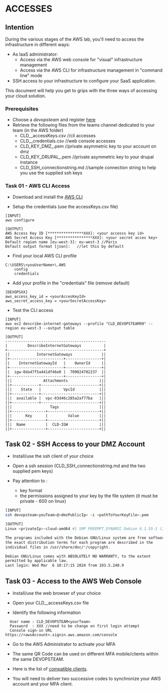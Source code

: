 # ACCESSES

## Intention

During the various stages of the AWS lab, you'll need to access the infrastructure in different ways:

* As IaaS administrator:
  * Access via the AWS web console for "visual" infrastructure management
   * Access via the AWS CLI for infrastructure management in "command line" mode
* SSH access to your infrastructure to configure your SaaS application.

This document will help you get to grips with the three ways of accessing your cloud solution.

### Prerequisites

* Choose a *devopsteam* and register [here](https://hessoit.sharepoint.com/:b:/r/sites/CLD-2023-2024-NGY/Documents%20partages/General/GCP_Coupons.pdf?csf=1&web=1&e=fqzgpP)
* Retrieve the following files from the teams channel dedicated to your team (in the AWS folder)
   * CLD_<yourTeams>_accessKeys.csv //cli accesses
   * CLD_<yourTeams>_credentials.csv //web console accesses
   * CLD_KEY_DMZ_<yourTeams>.pem //private asymmetric key  to your account on dmz
   * CLD_KEY_DRUPAL_<yourTeams>.pem //private asymmetric key to your drupal instance
   * CLD_SSH_connectionstring.md //sample connection string to help you use the supplied ssh keys

### Task 01 - AWS CLI Access

* Download and install the [AWS CLI](https://aws.amazon.com/cli/)

* Setup the credentials (use the accessKeys.csv file)

```
[INPUT]
aws configure

[OUTPUT]
AWS Access Key ID [****************XXX]: <your accesss key id>
AWS Secret Access Key [****************XXX]: <your secret acces key>
Default region name [eu-west-3]: eu-west-3 //Paris
Default output format [json]:   //let this by default
```

* Find your local AWS CLI profile

```
C:\USERS\<youUserName>\.AWS
    config
    credentials
```

* Add your profile in the "credentials" file (remove default)

```
[DEVOPSXX]
aws_access_key_id = <yourAccesKeyId>
aws_secret_access_key = <yourSecretAccessKey>
```

* Test the CLI access

```
[INPUT]
aws ec2 describe-internet-gateways --profile "CLD_DEVOPSTEAM99" --region eu-west-3 --output table

[OUTPUT]
---------------------------------------------
|         DescribeInternetGateways          |
+-------------------------------------------+
||            InternetGateways             ||
|+------------------------+----------------+|
||    InternetGatewayId   |    OwnerId     ||
|+------------------------+----------------+|
||  igw-0da47f5a441df46e0 |  709024702237  ||
|+------------------------+----------------+|
|||              Attachments              |||
||+------------+--------------------------+||
|||    State   |          VpcId           |||
||+------------+--------------------------+||
|||  available |  vpc-03d46c285a2af77ba   |||
||+------------+--------------------------+||
|||                 Tags                  |||
||+---------------+-----------------------+||
|||      Key      |         Value         |||
||+---------------+-----------------------+||
|||  Name         |  CLD-IGW              |||
||+---------------+-----------------------+||
```

## Task 02 - SSH Access to your DMZ Account

* Install/use the ssh client of your choice 

* Open a ssh session (CLD_SSH_connectionstring.md and the two supplied pem keys)

* Pay attention to :
  * key format
  * the permissions assigned to your key by the file system (it must be private - 600 on linux)

```bash
[INPUT]
ssh devopsteam<youTeam>@<dmzPublicIp> -i <pathToYourKeyFile>.pem

[OUTPUT]
Linux <privateIp>-cloud-amd64 #1 SMP PREEMPT_DYNAMIC Debian 6.1.55-1 (2023-09-29) x86_64

The programs included with the Debian GNU/Linux system are free software;
the exact distribution terms for each program are described in the
individual files in /usr/share/doc/*/copyright.

Debian GNU/Linux comes with ABSOLUTELY NO WARRANTY, to the extent
permitted by applicable law.
Last login: Wed Mar  6 10:17:15 2024 from 193.5.240.9
```

## Task 03 - Access to the AWS Web Console

* Install/use the web browser of your choice

* Open your CLD_<yourTeams>_accessKeys.csv file

* Identify the following information

```
  User name : CLD_DEVOPSTEAM<yourTeam>
  Password  : XXX //need to be change on first login attempt
  Console sign-in URL https://<awsAccount>.signin.aws.amazon.com/console
```

* Go to the AWS Administrator to activate your MFA

* The same QR Code can be used on different MFA mobile/clients within the same DEVOPSTEAM.

* Here is the list of [compatible clients](https://aws.amazon.com/iam/features/mfa/?audit=2019q1).

* You will need to deliver two successive codes to synchronize your AWS account and your MFA client.